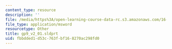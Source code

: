 ```yaml
---
content_type: resource
description: ''
file: /media/https%3A/open-learning-course-data-rc.s3.amazonaws.com/16-810-engineering-design-and-rapid-prototyping-january-iap-2005/fbbdded1d53c763fbf168270ac298fd0_gp9_v2_01.sldprt
file_type: application/msword
resourcetype: Other
title: gp9_v2_01.sldprt
uid: fbbdded1-d53c-763f-bf16-8270ac298fd0
---
```

